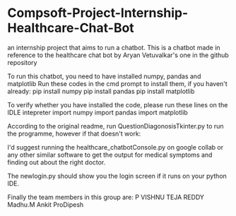 # Compsoft-Project-Internship-Healthcare-Chat-Bot
an internship project that aims to run a chatbot.
This is a chatbot made in reference to the healthcare chat bot by Aryan Vetuvalkar's one in the github repository

To run this chatbot, you need to have installed numpy, pandas and matplotlib
Run these codes in the cmd prompt to install them, if you haven't already:
pip install numpy
pip install pandas
pip install matplotlib

To verify whether you have installed the code, please run these lines on the IDLE intepreter
import numpy
import pandas
import matplotlib

According to the original readme, run QuestionDiagonosisTkinter.py to run the programme, however if that doesn't work:

I'd suggest running the healthcare_chatbotConsole.py on google collab or any other similar software to get the output for medical symptoms and finding out about the right doctor.

The newlogin.py should show you the login screen if it runs on your python IDE.

Finally the team members in this group are:
P VISHNU TEJA REDDY
Madhu.M
Ankit
ProDipesh
